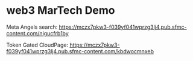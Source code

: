 # web3 MarTech Demo

Meta Angels search: https://mczx7pkw3-f039yf041wprzg3lj4.pub.sfmc-content.com/nigucfrb1by

Token Gated CloudPage: https://mczx7pkw3-f039yf041wprzg3lj4.pub.sfmc-content.com/kbdwocmnxeb